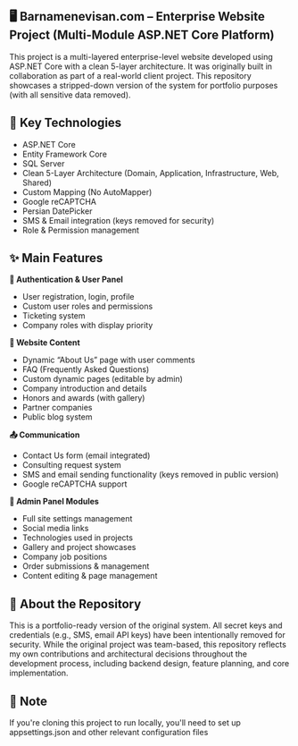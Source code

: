 ## 🖥️ Barnamenevisan.com – Enterprise Website Project (Multi-Module ASP.NET Core Platform)
This project is a multi-layered enterprise-level website developed using ASP.NET Core with a clean 5-layer architecture. It was originally built in collaboration as part of a real-world client project. This repository showcases a stripped-down version of the system for portfolio purposes (with all sensitive data removed).

## 🔧 Key Technologies
- ASP.NET Core
- Entity Framework Core
- SQL Server
- Clean 5-Layer Architecture (Domain, Application, Infrastructure, Web, Shared)
- Custom Mapping (No AutoMapper)
- Google reCAPTCHA
- Persian DatePicker
- SMS & Email integration (keys removed for security)
- Role & Permission management

## ✨ Main Features
**🔐 Authentication & User Panel**
- User registration, login, profile
- Custom user roles and permissions
- Ticketing system
- Company roles with display priority

**📰 Website Content**
- Dynamic “About Us” page with user comments
- FAQ (Frequently Asked Questions)
- Custom dynamic pages (editable by admin)
- Company introduction and details
- Honors and awards (with gallery)
- Partner companies
- Public blog system

**📤 Communication**
- Contact Us form (email integrated)
- Consulting request system
- SMS and email sending functionality (keys removed in public version)
- Google reCAPTCHA support

**🧰 Admin Panel Modules**
- Full site settings management
- Social media links
- Technologies used in projects
- Gallery and project showcases
- Company job positions
- Order submissions & management
- Content editing & page management

## 📁 About the Repository
This is a portfolio-ready version of the original system. All secret keys and credentials (e.g., SMS, email API keys) have been intentionally removed for security.
While the original project was team-based, this repository reflects my own contributions and architectural decisions throughout the development process, including backend design, feature planning, and core implementation.

## 📌 Note
If you're cloning this project to run locally, you'll need to set up appsettings.json and other relevant configuration files
